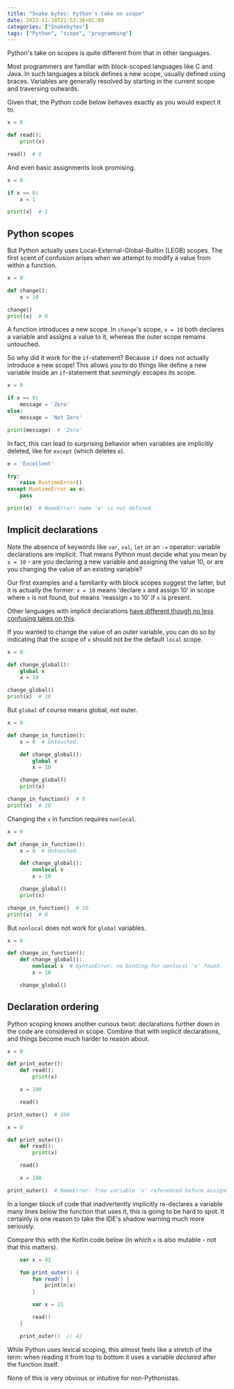 ```yaml
---
title: "Snake bytes: Python's take on scope"
date: 2022-11-10T21:53:36+01:00
categories: ["Snakebytes"]
tags: ["Python", "scope", "programming"]
---
```


Python's take on scopes is quite different from that in other languages.

<!--more-->

Most programmers are familiar with block-scoped languages like C and Java. In such languages a block defines a new
scope, usually defined using braces. Variables are generally resolved by starting in the current scope and
traversing outwards.

Given that, the Python code below behaves exactly as you would expect it to.

```python
x = 0

def read():
    print(x)

read()  # 0
```

And even basic assignments look promising.

```python
x = 0

if x == 0:
    x = 1

print(x)  # 1
```

## Python scopes

But Python actually uses Local-External-Global-Builtin (LEGB) scopes. The first scent of confusion arises when we
attempt to modify a value from within a function.

```python
x = 0

def change():
    x = 10

change()
print(x)  # 0
```

A function introduces a new scope. In `change`'s scope, `x = 10` both declares a variable and assigns
a value to it, whereas the outer scope remains untouched.

So why did it work for the `if`-statement? Because `if` does not actually introduce a new scope! This allows you to do
things like define a new variable inside an `if`-statement that _seemingly_ escapes its scope.

```python
x = 0

if x == 0:
    message = 'Zero'
else:
    message = 'Not Zero'

print(message)  # 'Zero'
```

In fact, this can lead to surprising behavior when variables are implicitly deleted, like for `except` (which deletes
`e`).

```python
e = 'Excellent'

try:
    raise RuntimeError()
except RuntimeError as e:
    pass

print(e)  # NameError: name 'e' is not defined.
```

## Implicit declarations

Note the absence of keywords like `var`, `val`, `let` or an `:=` operator: variable declarations are implicit.
That means Python must decide what you mean by `x = 10` - are you declaring a new variable and assigning the value 
10, or are you changing the value of an existing variable?

Our first examples and a familiarity with block scopes suggest the latter, but it is actually the former: `x = 10` means
'declare `x` and assign 10' in scope where `x` is not found, but means 'reassign `x` to 10' if `x` is present.

Other languages with implicit declarations
[have different though no less confusing takes on this](https://www.oreilly.com/library/view/javascript-the-definitive/0596101996/ch04.html).

If you wanted to change the value of an outer variable, you can do so by indicating that the scope of `x` should not
be the default `local` scope.

```python
x = 0

def change_global():
    global x
    x = 10

change_global()
print(x)  # 10
```

But `global` of course means global, not outer.

```python
x = 0

def change_in_function():
    x = 0  # Untouched.

    def change_global():
        global x
        x = 10

    change_global()
    print(x)

change_in_function()  # 0
print(x)  # 10
```

Changing the `x` in function requires `nonlocal`.

```python
x = 0

def change_in_function():
    x = 0  # Untouched.

    def change_global():
        nonlocal x
        x = 10

    change_global()
    print(x)

change_in_function()  # 10
print(x)  # 0
```

But `nonlocal` does not work for `global` variables.

```python
x = 0

def change_in_function():
    def change_global():
        nonlocal x  # SyntaxError: no binding for nonlocal 'x' found. 
        x = 10

    change_global()
```

## Declaration ordering

Python scoping knows another curious twist: declarations further down in the code are considered in scope. Combine
that with implicit declarations, and things become much harder to reason about.

```python
x = 0

def print_outer():
    def read():
        print(x)

    x = 100

    read()

print_outer()  # 100
```

```python
x = 0

def print_outer():
    def read():
        print(x)

    read()

    x = 100

print_outer()  # NameError: free variable 'x' referenced before assignment in enclosing scope.
```

In a longer block of code that inadvertently implicitly re-declares a variable many lines below the function
that uses it, this is going to be hard to spot. It certainly is one reason to take the IDE's shadow warning much
more seriously.

Compare this with the Kotlin code below (in which `x` is also mutable - not that this matters).

```kotlin
    var x = 42

    fun print_outer() {
        fun read() {
            println(x)
        }

        var x = 21

        read()
    }

    print_outer()  // 42
```

While Python uses lexical scoping, this almost feels like a stretch of the term: when reading it from top to bottom it
uses a variable _declared_ after the function itself.

None of this is very obvious or intuitive for non-Pythonistas.
